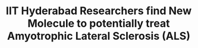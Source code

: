 ---
layout: post
title: IIT Hyderabad Researchers find New Molecule to potentially treat Amyotrophic Lateral Sclerosis (ALS)
event_date: 05-02-2020
categories: pressrelease
link: Press Release - IIT Hyderabad Researchers find New Molecule to potentially treat Amyotrophic Lateral Sclerosis (ALS)-05-02-2020.pdf
---